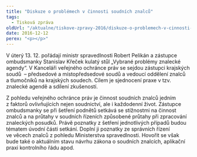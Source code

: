 ```yaml
---
title: "Diskuze o problémech v činnosti soudních znalců"
tags:
  - Tisková zpráva
oldUrl: "/aktualne/tiskove-zpravy-2016/diskuze-o-problemech-v-cinnosti-soudnich-znalcu"
date: 2016-12-12
perex: "<p></p>"
---
```


<!-- imported from the old website -->

<p>V úterý 13. 12. pořádají ministr spravedlnosti Robert Pelikán a zástupce ombudsmanky Stanislav Křeček kulatý stůl „Vybrané problémy znalecké agendy“. V Kanceláři veřejného ochránce práv se sejdou zástupci krajských soudů  &ndash; předsedové a místopředsedové soudů a vedoucí oddělení znalců a tlumočníků na krajských soudech. Cílem je sjednocení praxe v tzv. znalecké agendě a sdílení zkušeností. </p><p> Z pohledu veřejného ochránce práv je činnost soudních znalců jedním z faktorů ovlivňujících nejen soudnictví, ale i každodenní život. Zástupce ombudsmanky se při šetření podnětů setkává se stížnostmi na činnost znalců a na průtahy v soudních řízeních způsobené průtahy při zpracování znaleckých posudků. Právě poznatky z šetření jednotlivých případů budou tématem úvodní části setkání. Doplní ji poznatky ze správních řízení ve věcech znalců z pohledu Ministerstva spravedlnosti. Hovořit se však bude také o aktuálním stavu návrhu zákona o soudních znalcích, aplikační praxi kontrolního řádu apod.</p>
